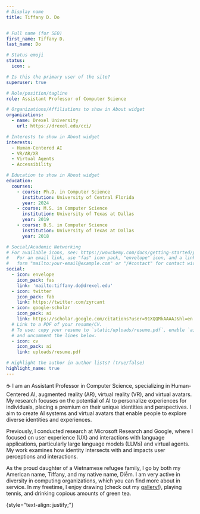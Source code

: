 ```yaml
---
# Display name
title: Tiffany D. Do


# Full name (for SEO)
first_name: Tiffany D.
last_name: Do

# Status emoji
status:
  icon: ☕️

# Is this the primary user of the site?
superuser: true

# Role/position/tagline
role: Assistant Professor of Computer Science

# Organizations/Affiliations to show in About widget
organizations:
  - name: Drexel University
    url: https://drexel.edu/cci/

# Interests to show in About widget
interests:
  - Human-Centered AI
  - VR/AR/XR
  - Virtual Agents
  - Accessibility

# Education to show in About widget
education:
  courses:
    - course: Ph.D. in Computer Science
      institution: University of Central Florida
      year: 2024
    - course: M.S. in Computer Science
      institution: University of Texas at Dallas
      year: 2019
    - course: B.S. in Computer Science
      institution: University of Texas at Dallas
      year: 2018

# Social/Academic Networking
# For available icons, see: https://wowchemy.com/docs/getting-started/page-builder/#icons
#   For an email link, use "fas" icon pack, "envelope" icon, and a link in the
#   form "mailto:your-email@example.com" or "/#contact" for contact widget.
social:
  - icon: envelope
    icon_pack: fas
    link: 'mailto:tiffany.do@drexel.edu'
  - icon: twitter
    icon_pack: fab
    link: https://twitter.com/zyrcant
  - icon: google-scholar
    icon_pack: ai
    link: https://scholar.google.com/citations?user=91XQQMkAAAAJ&hl=en
  # Link to a PDF of your resume/CV.
  # To use: copy your resume to `static/uploads/resume.pdf`, enable `ai` icons in `params.yaml`,
  # and uncomment the lines below.
  - icon: cv
    icon_pack: ai
    link: uploads/resume.pdf

# Highlight the author in author lists? (true/false)
highlight_name: true
---
```

☕️ I am an Assistant Professor in Computer Science, specializing in Human-Centered AI, augmented reality (AR), virtual reality (VR), and virtual avatars. My research focuses on the potential of AI to personalize experiences for individuals, placing a premium on their unique identities and perspectives. I aim to create AI systems and virtual avatars that enable people to explore diverse identities and experiences.

Previously, I conducted research at Microsoft Research and Google, where I focused on user experience (UX) and interactions with language applications, particularly large language models (LLMs) and virtual agents. My work examines how identity intersects with and impacts user perceptions and interactions.

As the proud daughter of a Vietnamese refugee family, I go by both my American name, Tiffany, and my native name, Diễm. I am very active in diversity in computing organizations, which you can find more about in service. In my freetime, I enjoy drawing (check out my [gallery!](https://zyrcant.artstation.com/)), playing tennis, and drinking copious amounts of green tea.

{style="text-align: justify;"}
